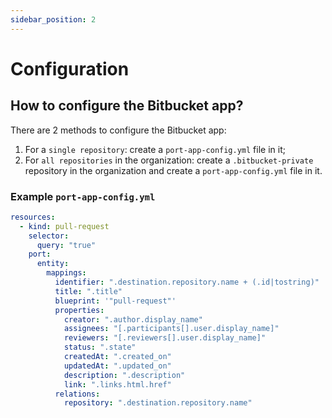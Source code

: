 ```yaml
---
sidebar_position: 2
---
```


# Configuration

## How to configure the Bitbucket app?

There are 2 methods to configure the Bitbucket app:

1. For a `single repository`: create a `port-app-config.yml` file in it;
2. For `all repositories` in the organization: create a `.bitbucket-private` repository in the organization and create a `port-app-config.yml` file in it.

### Example `port-app-config.yml`

```yaml showLineNumbers
resources:
  - kind: pull-request
    selector:
      query: "true"
    port:
      entity:
        mappings:
          identifier: ".destination.repository.name + (.id|tostring)"
          title: ".title"
          blueprint: '"pull-request"'
          properties:
            creator: ".author.display_name"
            assignees: "[.participants[].user.display_name]"
            reviewers: "[.reviewers[].user.display_name]"
            status: ".state"
            createdAt: ".created_on"
            updatedAt: ".updated_on"
            description: ".description"
            link: ".links.html.href"
          relations:
            repository: ".destination.repository.name"
```
